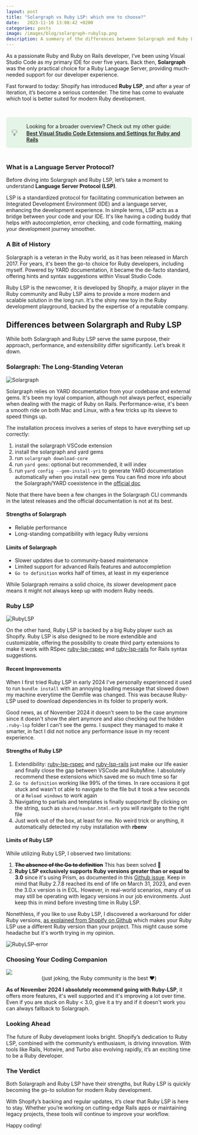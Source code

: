 ```yaml
---
layout: post
title: "Solargraph vs Ruby LSP: which one to choose?"
date:   2023-11-10 13:08:42 +0200
categories: posts
image: /images/blog/solargraph-rubylsp.png
description: A summary of the differences between Solargraph and Ruby LSP with pros and cons, the state of Ruby Language Servers and which one you should use.
---
```


As a passionate Ruby and Ruby on Rails developer, I’ve been using Visual Studio Code as my primary IDE for over five years. Back then, **Solargraph** was the only practical choice for a Ruby Language Server, providing much-needed support for our developer experience.

Fast forward to today: Shopify has introduced **Ruby LSP**, and after a year of iteration, it’s become a serious contender. The time has come to evaluate which tool is better suited for modern Ruby development.

<div style="border-radius: 6px; padding: 1em; background-color: rgba(52, 183, 67, 0.12); display: flex; align-items: center; margin: 3em 0;">
  <div style="padding-right: 1em; font-size: x-large;">💡</div>
  <div>
    <p style="margin: 0; line-height: 1.5;">Looking for a broader overview? Check out my other guide:</p>
    <a href="/posts/setup-ruby-vscode" style="font-weight: 600;">Best Visual Studio Code Extensions and Settings for Ruby and Rails</a>
  </div>
</div>

### What is a Language Server Protocol?
Before diving into Solargraph and Ruby LSP, let’s take a moment to understand **Language Server Protocol (LSP)**.

LSP is a standardized protocol for facilitating communication between an Integrated Development Environment (IDE) and a language server, enhancing the development experience. In simple terms, LSP acts as a bridge between your code and your IDE. It's like having a coding buddy that helps with autocompletion, error checking, and code formatting, making your development journey smoother.

### A Bit of History
Solargraph is a veteran in the Ruby world, as it has been released in March 2017. For years, it's been the go-to choice for Ruby developers, including myself. Powered by YARD documentation, it became the de-facto standard, offering hints and syntax suggestions within Visual Studio Code.

Ruby LSP is the newcomer, it is developed by Shopify, a major player in the Ruby community and Ruby LSP aims to provide a more modern and scalable solution in the long run. It's the shiny new toy in the Ruby development playground, backed by the expertise of a reputable company.

## Differences between Solargraph and Ruby LSP
While both Solargraph and Ruby LSP serve the same purpose, their approach, performance, and extensibility differ significantly. Let’s break it down.

### Solargraph: The Long-Standing Veteran

![Solargraph](/images/blog/vscode/solargraph.webp)

Solargraph relies on YARD documentation from your codebase and external gems. It's been my loyal companion, although not always perfect, especially when dealing with the magic of Ruby on Rails. Performance-wise, it's been a smooth ride on both Mac and Linux, with a few tricks up its sleeve to speed things up.

The installation process involves a series of steps to have everything set up correctly:
1. install the solargraph VSCode extension
2. install the solargraph and yard gems
3. run `solargraph download-core`
4. run `yard gems`: optional but recommended, it will index
5. run `yard config --gem-install-yri` to generate YARD documentation automatically when you install new gems
You can find more info about the Solargraph/YARD coexistence in the [official doc]([text](https://solargraph.org/guides/yard))

Note that there have been a few changes in the Solargraph CLI commands in the latest releases and the official documentation is not at its best.

#### Strengths of Solargraph
- Reliable performance
- Long-standing compatibility with legacy Ruby versions

#### Limits of Solargraph
- Slower updates due to community-based maintenance
- Limited support for advanced Rails features and autocompletion
- `Go to definition` works half of times, at least in my experience

While Solargraph remains a solid choice, its slower development pace means it might not always keep up with modern Ruby needs.

### Ruby LSP

![RubyLSP](/images/blog/vscode/ruby_lsp.webp)

On the other hand, Ruby LSP is backed by a big Ruby player such as Shopify. Ruby LSP is also designed to be more extendible and customizable, offering the possibility to create third party extensions to make it work with RSpec [ruby-lsp-rspec](https://github.com/st0012/ruby-lsp-rspec) and [ruby-lsp-rails](https://github.com/Shopify/ruby-lsp-rails) for Rails syntax suggestions.

#### Recent Improvements

When I first tried Ruby LSP in early 2024 I've personally experienced it used to run `bundle install` with an annoying loading message that slowed down my machine everytime the Gemfile was changed. This was because Ruby-LSP used to download dependencies in its folder to properly work.

Good news, as of November 2024 it doesn't seem to be the case anymore since it doesn't show the alert anymore and also checking out the hidden `.ruby-lsp` folder I can't see the gems. I suspect they managed to make it smarter, in fact I did not notice any performance issue in my recent experience.

#### Strengths of Ruby LSP

1. Extendibility: [ruby-lsp-rspec](https://github.com/st0012/ruby-lsp-rspec) and [ruby-lsp-rails](https://github.com/Shopify/ruby-lsp-rails) just make our life easier and finally close the gap between VSCode and RubyMine. I absolutely recommend these extensions which saved me so much time so far
2. `Go to definition` working like 99% of the times. In rare occasions it got stuck and wasn't ot able to navigate to the file but it took a few seconds or a `Reload windows` to work again
3. Navigating to partials and templates is finally supported! By clicking on the string, such as `shared/navbar.html.erb` you will navigate to the right file
4. Just work out of the box, at least for me. No weird trick or anything, it automatically detected my ruby installation with **rbenv**

#### Limits of Ruby LSP

While utilizing Ruby LSP, I observed two limitations:

1. ~~**The absence of the Go to definition**~~ This has been solved 🎉
2. **Ruby LSP exclusively supports Ruby versions greater than or equal to 3.0** since it's using Prism, as documented in this [Github issue](https://github.com/Shopify/ruby-lsp/issues/1688). Keep in mind that Ruby 2.7.8 reached its end of life on March 31, 2023, and even the 3.0.x version is in EOL. However, in real-world scenarios, many of us may still be operating with legacy versions in our job environments. Just keep this in mind before investing time in Ruby LSP.

Nonethless, if you like to use Ruby LSP, I discovered a workaround for older Ruby versions, [as explained from Shopify on Github](https://github.com/Shopify/ruby-lsp/blob/74d2ab0926198ac2771b35b79d4f81574365497a/vscode/README.md?plain=1#L138) which makes your Ruby LSP use a different Ruby version than your project. This might cause some headache but it's worth trying in my opinion.

![RubyLSP-error](/images/blog/solargraph-vs-rubylsp/error.png)

### Choosing Your Coding Companion

<div>
  <img src="/images/blog/solargraph-rubylsp.png" style="margin: auto;">
  <figcaption align="center">(just joking, the Ruby community is the best ♥️)</figcaption>
</div>

**As of November 2024 I absolutely recommend going with Ruby-LSP**, it offers more features, it's well supported and it's improving a lot over time. Even if you are stuck on Ruby < 3.0, give it a try and if it doesn't work you can always fallback to Solargraph.

### Looking Ahead

The future of Ruby development looks bright. Shopify’s dedication to Ruby LSP, combined with the community’s enthusiasm, is driving innovation. With tools like Rails, Hotwire, and Turbo also evolving rapidly, it’s an exciting time to be a Ruby developer.

### The Verdict
Both Solargraph and Ruby LSP have their strengths, but Ruby LSP is quickly becoming the go-to solution for modern Ruby development.

With Shopify’s backing and regular updates, it’s clear that Ruby LSP is here to stay. Whether you’re working on cutting-edge Rails apps or maintaining legacy projects, these tools will continue to improve your workflow.

Happy coding!
